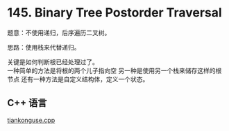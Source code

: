 # 145. Binary Tree Postorder Traversal

题意：不使用递归，后序遍历二叉树。  


思路：使用栈来代替递归。  

关键是如何判断根已经处理过了。  
一种简单的方法是将根的两个儿子指向空
另一种是使用另一个栈来储存这样的根节点
还有一种方法是自定义结构体，定义一个状态。  


## C++ 语言  


[tiankonguse.cpp](./tiankonguse.cpp)


